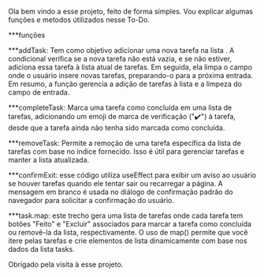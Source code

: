 Ola bem vindo a esse projeto, feito de forma simples. Vou explicar algumas funções e metodos útilizados nesse To-Do.

***funções

***addTask: Tem como objetivo adicionar uma nova tarefa na lista . A condicional verifica se a nova tarefa não está vazia, e se não estiver, adiciona essa tarefa à lista atual de tarefas. Em seguida, ela limpa o campo onde o usuário insere novas tarefas, preparando-o para a próxima entrada. Em resumo, a função gerencia a adição de tarefas à lista e a limpeza do campo de entrada.

***completeTask:  Marca uma tarefa como concluída em uma lista de tarefas, adicionando um emoji de marca de verificação ("✔️") à tarefa, desde que a tarefa ainda não tenha sido marcada como concluída.

***removeTask: Permite a remoção de uma tarefa específica da lista de tarefas com base no índice fornecido. Isso é útil para gerenciar tarefas e manter a lista atualizada.

***confirmExit:  esse código utiliza useEffect para exibir um aviso ao usuário se houver tarefas quando ele tentar sair ou recarregar a página. A mensagem em branco é usada no diálogo de confirmação padrão do navegador para solicitar a confirmação do usuário.


***task.map:  este trecho gera uma lista de tarefas onde cada tarefa tem botões "Feito" e "Excluir" associados para marcar a tarefa como concluída ou removê-la da lista, respectivamente. O uso de map() permite que você itere pelas tarefas e crie elementos de lista dinamicamente com base nos dados da lista tasks.

Obrigado pela visita à esse projeto.
